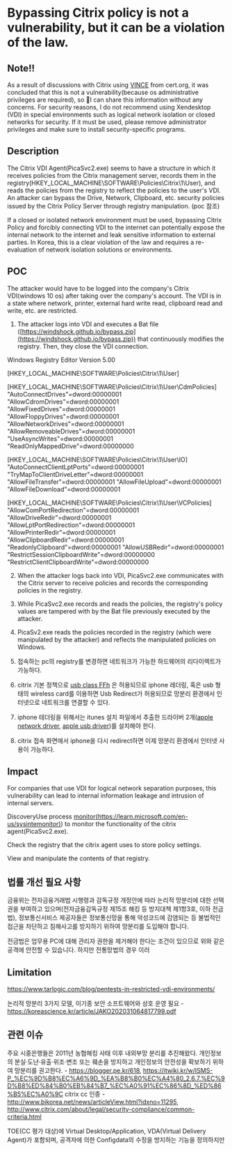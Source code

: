 # Bypassing Citrix policy is not a vulnerability, but it can be a violation of the law.

## Note!!

As a result of discussions with Citrix using [VINCE](https://kb.cert.org/vince/comm/case/1022/) from cert.org, it was concluded that this is not a vulnerability(because os administrative privileges are required), so I can share this information without any concerns. For security reasons, I do not recommend using Xendesktop (VDI) in special environments such as logical network isolation or closed networks for security. If it must be used, please remove administrator privileges and make sure to install security-specific programs.

## Description

The Citrix VDI Agent(PicaSvc2.exe) seems to have a structure in which it receives policies from the Citrix management server, records them in the registry(HKEY_LOCAL_MACHINE\SOFTWARE\Policies\Citrix\1\User\), and reads the policies from the registry to reflect the policies to the user's VDI. An attacker can bypass the Drive, Network, Clipboard, etc. security policies issued by the Citrix Policy Server through registry manipulation.  (poc 참조)



If a closed or isolated network environment must be used, bypassing Citrix Policy and forcibly connecting VDI to the internet can potentially expose the internal network to the internet and leak sensitive information to external parties. In Korea, this is a clear violation of the law and requires a re-evaluation of network isolation solutions or environments. 
  
## POC  
The attacker would have to be logged into the company's Citrix VDI(windows 10 os) after taking over the company's account. The VDI is in a state where network, printer, external hard write read, clipboard read and write, etc. are restricted.

1. The attacker logs into VDI and executes a Bat file ([https://windshock.github.io/bypass.zip](https://windshock.github.io/bypass.zip)) that continuously modifies the registry. Then, they close the VDI connection.  
  

Windows Registry Editor Version 5.00

[HKEY_LOCAL_MACHINE\SOFTWARE\Policies\Citrix\1\User]

[HKEY_LOCAL_MACHINE\SOFTWARE\Policies\Citrix\1\User\CdmPolicies]
"AutoConnectDrives"=dword:00000001
"AllowCdromDrives"=dword:00000001
"AllowFixedDrives"=dword:00000001
"AllowFloppyDrives"=dword:00000001
"AllowNetworkDrives"=dword:00000001
"AllowRemoveableDrives"=dword:00000001
"UseAsyncWrites"=dword:00000001
"ReadOnlyMappedDrive"=dword:00000000

[HKEY_LOCAL_MACHINE\SOFTWARE\Policies\Citrix\1\User\IO]
"AutoConnectClientLptPorts"=dword:00000001
"TryMapToClientDriveLetter"=dword:00000001
"AllowFileTransfer"=dword:00000001
"AllowFileUpload"=dword:00000001
"AllowFileDownload"=dword:00000001

[HKEY_LOCAL_MACHINE\SOFTWARE\Policies\Citrix\1\User\VCPolicies]
"AllowComPortRedirection"=dword:00000001
"AllowDriveRedir"=dword:00000001
"AllowLptPortRedirection"=dword:00000001
"AllowPrinterRedir"=dword:00000001
"AllowClipboardRedir"=dword:00000001
"ReadonlyClipboard"=dword:00000001
"AllowUSBRedir"=dword:00000001
"RestrictSessionClipboardWrite"=dword:00000000
"RestrictClientClipboardWrite"=dword:00000000

2. When the attacker logs back into VDI, PicaSvc2.exe communicates with the Citrix server to receive policies and records the corresponding policies in the registry.  
  
3. While PicaSvc2.exe records and reads the policies, the registry's policy values are tampered with by the Bat file previously executed by the attacker.  
  
4. PicaSv2.exe reads the policies recorded in the registry (which were manipulated by the attacker) and reflects the manipulated policies on Windows.

5. 접속하는 pc의 registry를 변경하면 네트워크가 가능한 하드웨어의 리다이렉트가 가능하다.

6. citrix 기본 정책으로 [usb class FFh](https://www.usb.org/defined-class-codes#anchor_BaseClassFFh) 은 허용되므로 iphone 레더링, 혹은 usb 형태의 wireless card를 이용하면 Usb Redirect가 허용되므로 망분리 환경에서 인터넷으로 네트워크를 연결할 수 있다.

7. iphone 테더링을 위해서는 itunes 설치 파일에서 추출한 드라이버 2개([apple network driver](https://windshock.github.io/applenetworkdriver.zip), [apple usb driver](https://windshock.github.io/appleusbdriver.zip))를 설치해야 한다.

9. citrix 접속 화면에서 iphone을 다시 redirect하면 이제 망분리 환경에서 인터넷 사용이 가능하다.

## Impact
For companies that use VDI for logical network separation purposes, this vulnerability can lead to internal information leakage and intrusion of internal servers.

DiscoveryUse process  [monitor(https://learn.microsoft.com/en-us/sysintemonitor)](https//learn.microsoft.com/en-us/sysinternals/downloads/procmon))  to monitor the functionality of the citrix agent(PicaSvc2.exe).  
  
Check the registry that the citrix agent uses to store policy settings.  
  
View and manipulate the contents of that registry.

## 법률 개선 필요 사항
금융위는 전자금융거래법 시행령과 감독규정 개정안에 따라 논리적 망분리에 대한 선택권을 부여하고 있으며(전자금융감독규정 제15조 해킹 등 방지대책 제1항3호, 이하 전금법), 정보통신서비스 제공자들은 정보통신망을 통해 악성코드에 감염되는 등 불법적인 접근을 차단하고 침해사고를 방지하기 위하여 망분리를 도입해야 합니다.

전금법은 업무용 PC에 대해 관리자 권한을 제거해야 한다는 조건이 있으므로 위와 같은 공격에 안전할 수 있습니다. 하지만 전통망법의 경우 이러

## Limitation

https://www.tarlogic.com/blog/pentests-in-restricted-vdi-environments/

논리적 망분리 3가지 모델, 이기종 보안 소프트웨어와 상호 운영 필요 - https://koreascience.kr/article/JAKO202031064817799.pdf

## 관련 이슈
주요 시중은행들은 2011년 농협해킹 사태 이후 내외부망 분리를 추진해왔다.
개인정보의 분실·도난·유출·위조·변조 또는 훼손을 방지하고 개인정보의 안전성을 확보하기 위하여 망분리를 권고한다. - https://blogger.pe.kr/618, https://itwiki.kr/w/ISMS-P_%EC%9D%B8%EC%A6%9D_%EA%B8%B0%EC%A4%80_2.6.7.%EC%9D%B8%ED%84%B0%EB%84%B7_%EC%A0%91%EC%86%8D_%ED%86%B5%EC%A0%9C
citrix cc 인증 - http://www.bikorea.net/news/articleView.html?idxno=11295, http://www.citrix.com/about/legal/security-compliance/common-criteria.html

TOE(CC 평가 대상)에 Virtual Desktop/Application, VDA(Virtual Delivery Agent)가 포함되며,
공격자에 의한 Configdata의 수정을 방지하는 기능을 정의하지만

<!--stackedit_data:
eyJoaXN0b3J5IjpbLTEzNzkyMDI1MDcsLTg2NTYxOTY4NywxND
I3ODg4Mzc2LC0xNTQ5NjY5MzQyLDEzMTQwMjg4MTAsMTM1MzIy
NDUsMTkyNTQ4Njc5MSwxOTkxMzUyMzI4LC0xMTI3MDA5NzMzLC
0xODI0NTE5OTk1XX0=
-->